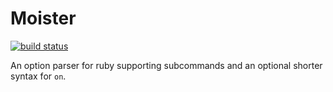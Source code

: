 # Moister

[![build status](https://circleci.com/gh/ohjames/moister.png?style=shield)](https://circleci.com/gh/ohjames/moister)

An option parser for ruby supporting subcommands and an optional shorter syntax for `on`.

